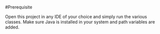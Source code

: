 #Prerequisite

Open this project in any IDE of your choice and simply run the various classes.
Make sure Java is installed in your system and path variables are added.
